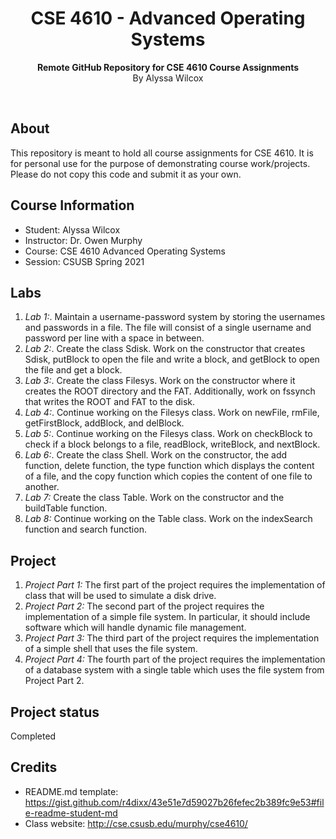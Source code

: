 <h1 align="center">CSE 4610 - Advanced Operating Systems</h1>
<p align="center"><strong>Remote GitHub Repository for CSE 4610 Course Assignments</strong>
<br>By Alyssa Wilcox</p>
<br/>
<h2>About</h2>
This repository is meant to hold all course assignments for CSE 4610. It is for personal use for the purpose of demonstrating course work/projects. Please do not copy this code and submit it as your own.

<h2>Course Information</h2>

- Student: Alyssa Wilcox
- Instructor: Dr. Owen Murphy
- Course: CSE 4610 Advanced Operating Systems
- Session: CSUSB Spring 2021

<h2>Labs</h2>

1. *Lab 1:*. Maintain a username-password system by storing the usernames and passwords in a file. The file will consist of a single username and password per line with a space in between.
2. *Lab 2:*. Create the class Sdisk. Work on the constructor that creates Sdisk, putBlock to open the file and write a block, and getBlock to open the file and get a block.
3. *Lab 3:*. Create the class Filesys. Work on the constructor where it creates the ROOT directory and the FAT. Additionally, work on fssynch that writes the ROOT and FAT to the disk.
4. *Lab 4:*. Continue working on the Filesys class. Work on newFile, rmFile, getFirstBlock, addBlock, and delBlock.
5. *Lab 5:*. Continue working on the Filesys class. Work on checkBlock to check if a block belongs to a file, readBlock, writeBlock, and nextBlock.
6. *Lab 6:*. Create the class Shell. Work on the constructor, the add function, delete function, the type function which displays the content of a file, and the copy function which copies the content of one file to another.
7. *Lab 7:* Create the class Table. Work on the constructor and the buildTable function.
8. *Lab 8:* Continue working on the Table class. Work on the indexSearch function and search function.

<h2>Project</h2>

1. *Project Part 1:* The first part of the project requires the implementation of class that will be used to simulate a disk drive. 
2. *Project Part 2:* The second part of the project requires the implementation of a simple file system. In particular, it should include software which will handle dynamic file management.
3. *Project Part 3:* The third part of the project requires the implementation of a simple shell that uses the file system.
4. *Project Part 4:* The fourth part of the project requires the implementation of a database system with a single table which uses the file system from Project Part 2.

<h2>Project status</h2>
Completed

<h2>Credits</h2>

- README.md template: https://gist.github.com/r4dixx/43e51e7d59027b26fefec2b389fc9e53#file-readme-student-md
- Class website: http://cse.csusb.edu/murphy/cse4610/
